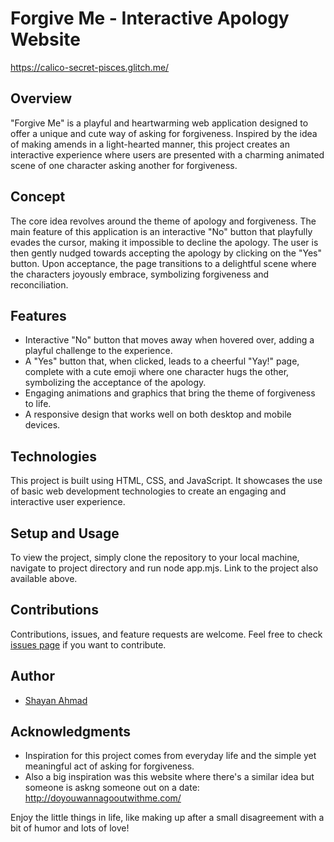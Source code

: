 # Forgive Me - Interactive Apology Website
https://calico-secret-pisces.glitch.me/

## Overview
"Forgive Me" is a playful and heartwarming web application designed to offer a unique and cute way of asking for forgiveness. Inspired by the idea of making amends in a light-hearted manner, this project creates an interactive experience where users are presented with a charming animated scene of one character asking another for forgiveness.

## Concept
The core idea revolves around the theme of apology and forgiveness. The main feature of this application is an interactive "No" button that playfully evades the cursor, making it impossible to decline the apology. The user is then gently nudged towards accepting the apology by clicking on the "Yes" button. Upon acceptance, the page transitions to a delightful scene where the characters joyously embrace, symbolizing forgiveness and reconciliation.

## Features
- Interactive "No" button that moves away when hovered over, adding a playful challenge to the experience.
- A "Yes" button that, when clicked, leads to a cheerful "Yay!" page, complete with a cute emoji where one character hugs the other, symbolizing the acceptance of the apology.
- Engaging animations and graphics that bring the theme of forgiveness to life.
- A responsive design that works well on both desktop and mobile devices.

## Technologies
This project is built using HTML, CSS, and JavaScript. It showcases the use of basic web development technologies to create an engaging and interactive user experience.

## Setup and Usage
To view the project, simply clone the repository to your local machine, navigate to project directory and run node app.mjs. Link to the project also available above.

## Contributions
Contributions, issues, and feature requests are welcome. Feel free to check [issues page](link-to-your-repository-issues) if you want to contribute.

## Author
- [Shayan Ahmad](https://github.com/shayanahmad7)

## Acknowledgments
- Inspiration for this project comes from everyday life and the simple yet meaningful act of asking for forgiveness.
- Also a big inspiration was this website where there's a similar idea but someone is askng someone out on a date: http://doyouwannagooutwithme.com/



Enjoy the little things in life, like making up after a small disagreement with a bit of humor and lots of love!

